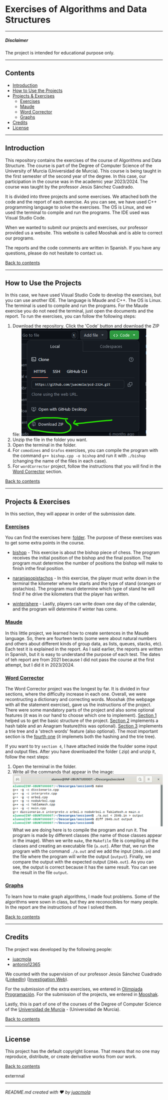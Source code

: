 # Exercises of Algorithms and Data Structures

---

##### Disclaimer

The project is intended for educational purpose only.

---

## Contents

- [Introduction](#introduction)
- [How to Use the Projects](#how-to-use-the-projects)
- [Projects \& Exercises](#projects--exercises)
  - [Exercises](#exercises)
  - [Maude](#maude)
  - [Word Corrector](#word-corrector)
  - [Graphs](#graphs)
- [Credits](#credits)
- [License](#license)

---

## Introduction

This repository contains the exercises of the course of Algorithms and Data Structure. The course is part of the Degree of Computer Science of the University of Murcia (Universidad de Murcia). This course is being taught in the first semester of the second year of the degree. In this case, our participation in the course was in the academic year 2023/2024. The course was taught by the professor Jesús Sánchez Cuadrado.

It is divided into three projects and some exercises. We attached both the code and the report of each exercise. As you can see, we have used C++ programming language to solve the exercises. The OS is Linux, and we used the terminal to compile and run the programs. The IDE used was Visual Studio Code.

When we wanted to submit our projects and exercises, our professor provided us a website. This website is called Mooshak and is able to correct our programs.

The reports and the code comments are written in Spanish. If you have any questions, please do not hesitate to contact us.

[Back to contents](#contents)

---

## How to Use the Projects

In this case, we have used Visual Studio Code to develop the exercises, but you can use another IDE. The language is Maude and C++. The OS is Linux. The terminal is used to compile and run the programs. For the Maude exercise you do not need the terminal, just open the documents and the report. To run the exercises, you can follow the following steps:

1. Download the repository. Click the 'Code' button and download the ZIP file:
  ![Download ZIP](./images/download.png)
2. Unzip the file in the folder you want.
3. Open the terminal in the folder.
4. For `comodines` and `Grafos` exercises, you can compile the program with the command `g++ bishop.cpp -o bishop` and run it with `./bishop` (changing the name of the files in each case).
5. For `wordCorrector` project, follow the instructions that you will find in the [Word Corrector](#word-corrector) section.

[Back to contents](#contents)

---

## Projects & Exercises

In this section, they will appear in order of the submission date.

### [Exercises](./Projects&Exercises/comodines)

You can find the exercises here: [folder](./Projects&Exercises/comodines). The purpose of these exercises was to get some extra points in the course.

- [bishop](./Projects&Exercises/comodines/bishop.cpp) - This exercise is about the bishop piece of chess. The program receives the initial position of the bishop and the final position. The program must determine the number of positions the bishop will make to finish inthe final position.

- [naranjasopistachos](./Projects&Exercises/comodines/naranjasopistachos.cpp) - In this exercise, the player must write down in the terminal the kilometer where he starts and the type of stand (oranges or pistachios). The program must determine which type of stand he will find if he drive the kilometers that the player has written.

- [winterishere](./Projects&Exercises/comodines/winterishere.cpp) - Lastly, players can write down one day of the calendar, and the program will determine if winter has come.

### [Maude](./Projects&Exercises/MAUDE)

In this little project, we learned how to create sentences in the Maude language. So, there are fourteen tests (some were about natural numbers and others about different kinds of group data, as lists, queues, stacks, etc). Each test it is explained in the report. As I said earlier, the reports are written in Spanish, but it is easy to understand the purpose of each test.
The dates of teh report are from 2021 because I did not pass the course at the first attempt, but I did it in 2023/2024.

### [Word Corrector](./Projects&Exercises/wordCorrector)

The Word Corrector project was the longest by far. It is divided in four sections, where the difficulty increase in each one. Overall, we were recontructing a dictionary and correcting words. Mooshak (the webpage with all the statement exercise), gave us the instructions of the project. There were some mandatory parts of the project and also some optional features (it was in our hand to choose which one to implement).
[Section 1](./Projects&Exercises/wordCorrector/Exercises/seccion1/) helped us to  get the basic structure of the project. [Section 2](./Projects&Exercises/wordCorrector/Exercises/seccion2/) implements a hash table and an Anagram feature(this was optional). [Section 3](./Projects&Exercises/wordCorrector/Exercises/seccion3/) implements a trie tree and a 'strech words' feature (also optional). The most important section is the [fourth one](./Projects&Exercises/wordCorrector/Exercises/seccion4/) (it implemets both the hashing and the trie tree).

If you want to try `section 4`, I have attached inside the foulder some input and output files. After you have downloaded the folder (.zip) and unzip it, follow the next steps:

1. Open the terminal in the folder.
2. Write all the commands that appear in the image:
![terminal](./images/terminal.png)
What we are doing here is to compile the program and run it. The program is made by different classes (the name of those classes appear in the image). When we write `make`, the `Makefile` file is compiling all the classes and creating an executable file (`a.out`). After that, we run the program with the command `./a.out` and we add the input (`204b.in`) and the file where the program will write the output (`output`). Finally, we compare the output with the expected output (`204b.out`). As you can see, the output is correct because it has the same result. You can see the result in the file `output`.

### [Graphs](./Projects&Exercises/Grafos)

To learn how to make graph algorithms, I made fout problems. Some of the algorithms were sown in class, but they are reconocibles for many people. In the report are the instructions of how I solved them.

[Back to contents](#contents)

---

## Credits

The project was developed by the following people:

- [juacmola](https://github.com/juacmola)
- [antonio12365](https://github.com/antonio12365)

We counted with the supervision of our professor Jesús Sánchez Cuadrado ([LinkedIn](https://www.linkedin.com/in/jes%C3%BAs-s%C3%A1nchez-cuadrado-57ba355/?originalSubdomain=es)) ([Investigation Web](https://portalinvestigacion.um.es/investigadores/331792/detalle)).

For the submission of the extra exercises, we entered in [Olimpiada Programación](https://onlinejudge.inf.um.es/~mooshak/cgi-bin/execute/4297441176277325?config+language+es).
For the submission of the projects, we entered in [Mooshak](https://mooshak.inf.um.es/~mooshak/cgi-bin/execute/78515964037979?config+language+es).

Lastly, this is part of one of the courses of the Degree of Computer Science of the [Universidad de Murcia](https://www.um.es/web/estudios/grados/informatica) - (Universidad de Murcia).

[Back to contents](#contents)

---

## License

This project has the default copyright license. That means that no one may reproduce, distribute, or create derivative works from our work.

[Back to contents](#contents)

externnal

---

###### README.md created with ❤️ by [juacmola](https://github.com/juacmola)
